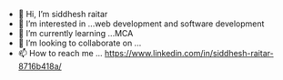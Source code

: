 - 👋 Hi, I’m siddhesh raitar
- 👀 I’m interested in ...web development and software development
- 🌱 I’m currently learning ...MCA
- 💞️ I’m looking to collaborate on ...
- 📫 How to reach me ... https://www.linkedin.com/in/siddhesh-raitar-8716b418a/

<!---
sIDDHU199719/sIDDHU199719 is a ✨ special ✨ repository because its `README.md` (this file) appears on your GitHub profile.
You can click the Preview link to take a look at your changes.
--->

